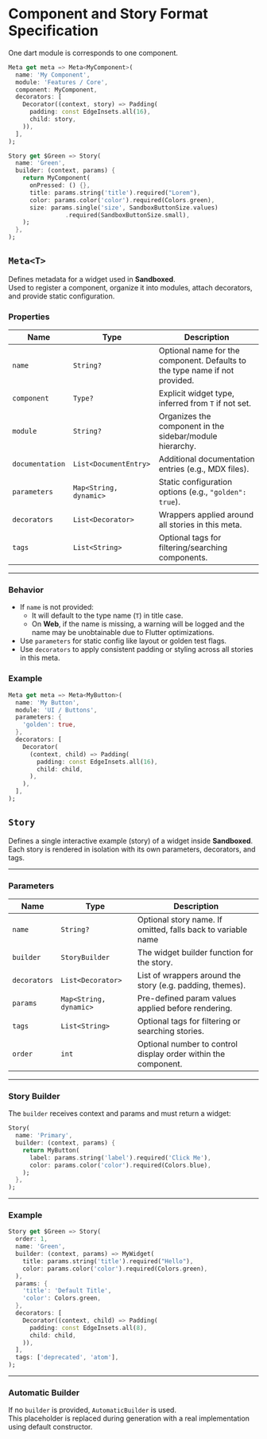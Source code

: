 # Component and Story Format Specification

One dart module is corresponds to one component.

```dart
Meta get meta => Meta<MyComponent>(
  name: 'My Component',
  module: 'Features / Core',
  component: MyComponent,
  decorators: [
    Decorator((context, story) => Padding(
      padding: const EdgeInsets.all(16),
      child: story,
    )),
  ],
);

Story get $Green => Story(
  name: 'Green',
  builder: (context, params) {
    return MyComponent(
      onPressed: () {},
      title: params.string('title').required("Lorem"),
      color: params.color('color').required(Colors.green),
      size: params.single('size', SandboxButtonSize.values)
                .required(SandboxButtonSize.small),
    );
  },
);
```

## `Meta<T>`

Defines metadata for a widget used in **Sandboxed**.  
Used to register a component, organize it into modules, attach decorators, and provide static configuration.

### Properties

| Name           | Type                               | Description                                                                 |
|----------------|------------------------------------|-----------------------------------------------------------------------------|
| `name`         | `String?`                          | Optional name for the component. Defaults to the type name if not provided. |
| `component`    | `Type?`                            | Explicit widget type, inferred from `T` if not set.                         |
| `module`       | `String?`                          | Organizes the component in the sidebar/module hierarchy.                    |
| `documentation`| `List<DocumentEntry>`              | Additional documentation entries (e.g., MDX files).                         |
| `parameters`   | `Map<String, dynamic>`             | Static configuration options (e.g., `"golden": true`).                     |
| `decorators`   | `List<Decorator>`                  | Wrappers applied around all stories in this meta.                          |
| `tags`         | `List<String>`                     | Optional tags for filtering/searching components.                          |

---

### Behavior

- If `name` is not provided:
  - It will default to the type name (`T`) in title case.
  - On **Web**, if the name is missing, a warning will be logged and the name may be unobtainable due to Flutter optimizations.
- Use `parameters` for static config like layout or golden test flags.
- Use `decorators` to apply consistent padding or styling across all stories in this meta.

### Example

```dart
Meta get meta => Meta<MyButton>(
  name: 'My Button',
  module: 'UI / Buttons',
  parameters: {
    'golden': true,
  },
  decorators: [
    Decorator(
      (context, child) => Padding(
        padding: const EdgeInsets.all(16),
        child: child,
      ),
    ),
  ],
);
```

## `Story`

Defines a single interactive example (story) of a widget inside **Sandboxed**.  
Each story is rendered in isolation with its own parameters, decorators, and tags.

---

### Parameters

| Name         | Type                    | Description                                                                 |
|--------------|-------------------------|-----------------------------------------------------------------------------|
| `name`       | `String?`               | Optional story name. If omitted, falls back to variable name      |
| `builder`    | `StoryBuilder`          | The widget builder function for the story.                                 |
| `decorators` | `List<Decorator>`       | List of wrappers around the story (e.g. padding, themes).                  |
| `params`     | `Map<String, dynamic>`  | Pre-defined param values applied before rendering.                         |
| `tags`       | `List<String>`          | Optional tags for filtering or searching stories.                          |
| `order`      | `int`                   | Optional number to control display order within the component.             |

---

### Story Builder

The `builder` receives context and params and must return a widget:

```dart
Story(
  name: 'Primary',
  builder: (context, params) {
    return MyButton(
      label: params.string('label').required('Click Me'),
      color: params.color('color').required(Colors.blue),
    );
  },
);
```

---

### Example

```dart
Story get $Green => Story(
  order: 1,
  name: 'Green',
  builder: (context, params) => MyWidget(
    title: params.string('title').required("Hello"),
    color: params.color('color').required(Colors.green),
  ),
  params: {
    'title': 'Default Title',
    'color': Colors.green,
  },
  decorators: [
    Decorator((context, child) => Padding(
      padding: const EdgeInsets.all(8),
      child: child,
    )),
  ],
  tags: ['deprecated', 'atom'],
);
```

---

### Automatic Builder

If no `builder` is provided, `AutomaticBuilder` is used.  
This placeholder is replaced during generation with a real implementation using default constructor.
